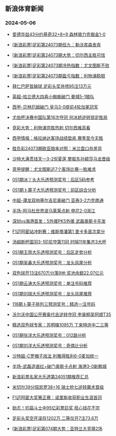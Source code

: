 ## 新浪体育新闻 
### 2024-05-06

+ [爱德华兹43分约基奇32+8+9 森林狼力克掘金1-0](https://sports.sina.com.cn/basketball/nba/2024-05-05/doc-inaucwaf2723409.shtml)

+ [[新浪彩票]足彩第24073期任九：勒沃库森舍弃](https://sports.sina.com.cn/l/2024-05-05/doc-inauauqr4951847.shtml)

+ [[新浪彩票]足彩第24073期大势：切尔西主胜可信](https://sports.sina.com.cn/l/2024-05-05/doc-inauauqr4951566.shtml)

+ [[新浪彩票]足彩第24073期冷热指数：尤文图斯不败](https://sports.sina.com.cn/l/2024-05-05/doc-inaucruf4490243.shtml)

+ [[新浪彩票]足彩第24073期盈亏指数：利物浦稳胆](https://sports.sina.com.cn/l/2024-05-05/doc-inauauqr4952997.shtml)

+ [拜仁巴萨皆输球 足彩头奖井喷95注13万元](https://sports.sina.com.cn/l/2024-05-05/doc-inaucrui2817259.shtml)

+ [英超-哈兰德大四喜小蜘蛛破门 曼城5-1狼队](https://sports.sina.com.cn/g/pl/2024-05-05/doc-inaucruf4497602.shtml)

+ [西甲-贝林厄姆破门 皇马3-0提前4轮加冕冠军](https://sports.sina.com.cn/g/laliga/2024-05-05/doc-inaucrui2823089.shtml)

+ [尤伯杯决赛中国队第16次夺冠 何冰娇逆转锁定胜局](https://sports.sina.com.cn/others/badmin/2024-05-05/doc-inaueakc2610746.shtml)

+ [竞彩大势：利物浦完胜热刺 切尔西难高看](https://sports.sina.com.cn/l/2024-05-05/doc-inaucruf4490373.shtml)

+ [西甲情报：格拉纳达客场战绩垫底 赛季至今无胜](https://sports.sina.com.cn/l/2024-05-05/doc-inauehrx4166863.shtml)

+ [胜负彩24073期欧亚赔率对照：米兰盘口存差异](https://sports.sina.com.cn/l/2024-05-05/doc-inauauqt3289736.shtml)

+ [沙特大满贯钱天一3-2倪夏莲 樊振东孙颖莎马龙晋级](https://sports.sina.com.cn/others/pingpang/2024-05-05/doc-inauexpt2198948.shtml)

+ [意甲提醒：尤文图斯近7个客场比赛一胜难求](https://sports.sina.com.cn/l/2024-05-05/doc-inauauqr4957971.shtml)

+ [051期冰丫头大乐透预测奖号：后区5码参考](https://sports.sina.com.cn/l/2024-05-05/doc-inauehrz2503420.shtml)

+ [051期卜算子大乐透预测奖号：前区综合分析](https://sports.sina.com.cn/l/2024-05-05/doc-inauehrx4176231.shtml)

+ [中超-谭龙双响塞尔吉尼奥破门 亚泰3-2力克南通](https://sports.sina.com.cn/china/j/2024-05-05/doc-inauetft3991564.shtml)

+ [半场-阿马杜世界波马莱莱点射 申花2-0浙江](https://sports.sina.com.cn/china/j/2024-05-05/doc-inauetfv2293160.shtml)

+ [深圳vs海港首发：5外援PK5外援 武磊奥斯卡先发](https://sports.sina.com.cn/china/j/2024-05-05/doc-inauetfv2293418.shtml)

+ [F1迈阿密站冲刺赛：维斯塔潘第1 里卡多首次拿分](https://sports.sina.com.cn/motorracing/f1/newsall/2024-05-05/doc-inauaywp4854381.shtml)

+ [汤姆斯杯国羽3-1印尼夺第11冠 时隔11年集齐3大杯](https://sports.sina.com.cn/others/badmin/2024-05-05/doc-inauexpt2222799.shtml)

+ [051期王雨大乐透预测奖号：后区走势分析](https://sports.sina.com.cn/l/2024-05-05/doc-inauehrx4175675.shtml)

+ [051期吴鑫大乐透预测奖号：龙头凤尾分析](https://sports.sina.com.cn/l/2024-05-05/doc-inauehrx4175837.shtml)

+ [双色球开13注670万分落9地 奖池余额22.07亿元](https://sports.sina.com.cn/l/2024-05-05/doc-inauexpr3885217.shtml)

+ [051期云涛大乐透预测奖号：单注号码推荐](https://sports.sina.com.cn/l/2024-05-05/doc-inauehrz2502771.shtml)

+ [051期刘瑞大乐透预测奖号：龙头凤尾推荐](https://sports.sina.com.cn/l/2024-05-05/doc-inauehrz2502680.shtml)

+ [116期卜算子排列三预测奖号：精选一注号码](https://sports.sina.com.cn/l/2024-05-05/doc-inauehrz2501138.shtml)

+ [沃尔沃中国公开赛奥代吉逆转夺冠 李昊桐吴阿顺T35](https://sports.sina.com.cn/golf/epgatour/2024-05-05/doc-inauehrx4180734.shtml)

+ [精选双色球专家：苏明擒1095万 丁来特连中二三等](https://sports.sina.com.cn/l/2024-05-05/doc-inaucwac4399377.shtml)

+ [051期张洋大乐透预测奖号：012路分析](https://sports.sina.com.cn/l/2024-05-05/doc-inauehrx4175612.shtml)

+ [051期刘洋大乐透预测奖号：奇偶比分析](https://sports.sina.com.cn/l/2024-05-05/doc-inauehrz2503076.shtml)

+ [沙特超-C罗帽子戏法 利雅得胜利6-0麦加统一](https://sports.sina.com.cn/global/others/2024-05-05/doc-inaucruf4502748.shtml)

+ [半场-武磊造直红+破门奥斯卡点射 海港3-0新鹏城](https://sports.sina.com.cn/china/j/2024-05-05/doc-inauexpt2196091.shtml)

+ [新浪彩票名家大乐透第24051期推荐汇总](https://sports.sina.com.cn/l/2024-05-05/doc-inauehrz2506483.shtml)

+ [米切尔39分班凯罗38+16 骑士抢七逆转魔术晋级](https://sports.sina.com.cn/basketball/nba/2024-05-06/doc-inaufutf3427862.shtml)

+ [F1迈阿密大奖赛正赛：诺里斯收获职业生涯首冠](https://sports.sina.com.cn/motorracing/f1/newsall/2024-05-06/doc-inaufqmi3550336.shtml)

+ [励志！抗癌斗士中95亿彩票巨奖 担心钱花不完](https://sports.sina.com.cn/l/2024-05-06/doc-inaufutf3436098.shtml)

+ [足彩头奖空开滚存1202万 二等仅开7注73.6万](https://sports.sina.com.cn/l/2024-05-06/doc-inaufutf3439393.shtml)

+ [[新浪彩票]足彩第074期大势：亚特兰大竞猜2场](https://sports.sina.com.cn/l/2024-05-06/doc-inaufutf3439831.shtml)

